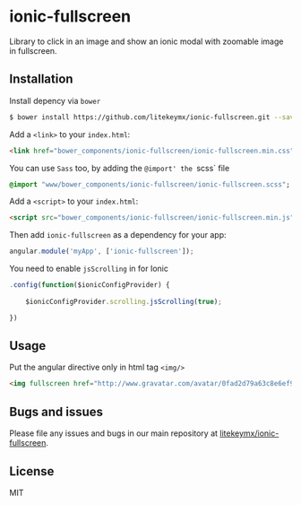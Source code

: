 # ionic-fullscreen

Library to click in an image and show an ionic modal with zoomable image in fullscreen. 

## Installation

Install depency via `bower`

```bash
$ bower install https://github.com/litekeymx/ionic-fullscreen.git --save
```

Add a `<link>` to your `index.html`:

```html
<link href="bower_components/ionic-fullscreen/ionic-fullscreen.min.css" rel="stylesheet"/>
```

You can use `Sass` too, by adding the `@import' the `scss` file

```sass
@import "www/bower_components/ionic-fullscreen/ionic-fullscreen.scss";
```

Add a `<script>` to your `index.html`:

```html
<script src="bower_components/ionic-fullscreen/ionic-fullscreen.min.js"></script>
```

Then add `ionic-fullscreen` as a dependency for your app:

```javascript
angular.module('myApp', ['ionic-fullscreen']);
```

You need to enable `jsScrolling` in for Ionic

```javascript
.config(function($ionicConfigProvider) {
    
    $ionicConfigProvider.scrolling.jsScrolling(true);

})
```

## Usage

Put the angular directive only in html tag `<img/>`

```html
<img fullscreen href="http://www.gravatar.com/avatar/0fad2d79a63c8e6ef96d81cd4f654314?s=500"/>
```

## Bugs and issues

Please file any issues and bugs in our main repository at [litekeymx/ionic-fullscreen](https://github.com/litekeymx/ionic-fullscreen/issues).

## License
MIT
